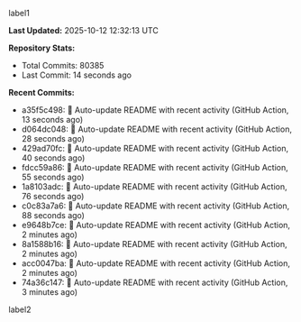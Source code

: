 
label1 
<!-- ACTIVITY_START -->
**Last Updated:** 2025-10-12 12:32:13 UTC

**Repository Stats:**
- Total Commits: 80385
- Last Commit: 14 seconds ago

**Recent Commits:**
- a35f5c498: 🤖 Auto-update README with recent activity (GitHub Action, 13 seconds ago)
- d064dc048: 🤖 Auto-update README with recent activity (GitHub Action, 28 seconds ago)
- 429ad70fc: 🤖 Auto-update README with recent activity (GitHub Action, 40 seconds ago)
- fdcc59a86: 🤖 Auto-update README with recent activity (GitHub Action, 55 seconds ago)
- 1a8103adc: 🤖 Auto-update README with recent activity (GitHub Action, 76 seconds ago)
- c0c83a7a6: 🤖 Auto-update README with recent activity (GitHub Action, 88 seconds ago)
- e9648b7ce: 🤖 Auto-update README with recent activity (GitHub Action, 2 minutes ago)
- 8a1588b16: 🤖 Auto-update README with recent activity (GitHub Action, 2 minutes ago)
- acc0047ba: 🤖 Auto-update README with recent activity (GitHub Action, 2 minutes ago)
- 74a36c147: 🤖 Auto-update README with recent activity (GitHub Action, 3 minutes ago)
<!-- ACTIVITY_END -->

label2
